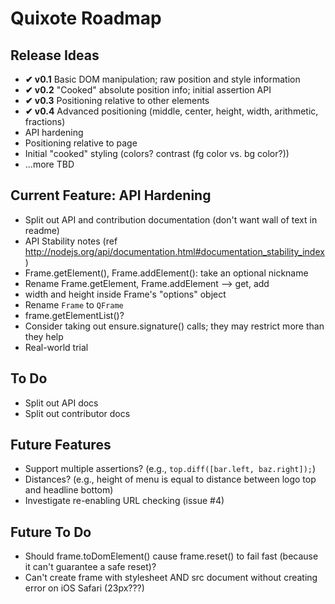 # Quixote Roadmap

## Release Ideas

* **✔ v0.1** Basic DOM manipulation; raw position and style information
* **✔ v0.2** "Cooked" absolute position info; initial assertion API
* **✔ v0.3** Positioning relative to other elements
* **✔ v0.4** Advanced positioning (middle, center, height, width, arithmetic, fractions)
* API hardening
* Positioning relative to page
* Initial "cooked" styling (colors? contrast (fg color vs. bg color?))
* ...more TBD


## Current Feature: API Hardening

* Split out API and contribution documentation (don't want wall of text in readme)
* API Stability notes (ref http://nodejs.org/api/documentation.html#documentation_stability_index)
* Frame.getElement(), Frame.addElement(): take an optional nickname
* Rename Frame.getElement, Frame.addElement --> get, add
* width and height inside Frame's "options" object
* Rename `Frame` to `QFrame`
* frame.getElementList()?
* Consider taking out ensure.signature() calls; they may restrict more than they help
* Real-world trial


## To Do

* Split out API docs
* Split out contributor docs


## Future Features

* Support multiple assertions? (e.g., `top.diff([bar.left, baz.right]);`)
* Distances? (e.g., height of menu is equal to distance between logo top and headline bottom)
* Investigate re-enabling URL checking (issue #4)


## Future To Do

* Should frame.toDomElement() cause frame.reset() to fail fast (because it can't guarantee a safe reset)?
* Can't create frame with stylesheet AND src document without creating error on iOS Safari (23px???)